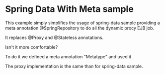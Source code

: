 # Spring Data With Meta sample #

This example simply simplifies the usage of spring-data sample
providing a meta annotation @SpringRepository to do all the dynamic procy EJB job.

It replaces @Proxy and @Stateless annotations.

Isn't it more comfortable?

To do it we defined a meta annotation "Metatype" and used it.

The proxy implementation is the same than for spring-data sample.
